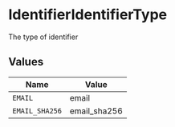 # IdentifierIdentifierType

The type of identifier


## Values

| Name           | Value          |
| -------------- | -------------- |
| `EMAIL`        | email          |
| `EMAIL_SHA256` | email_sha256   |